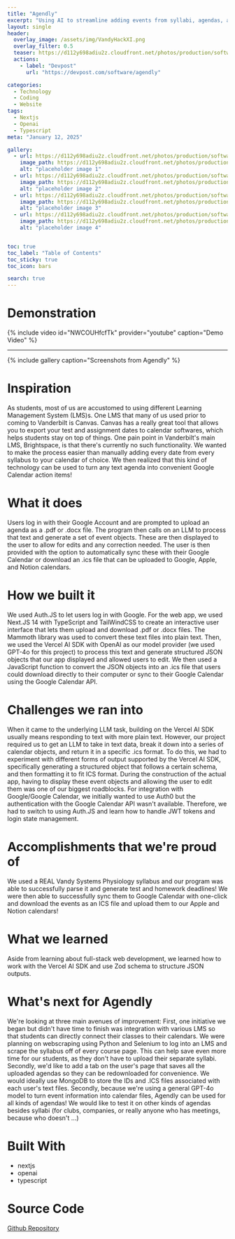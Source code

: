 ```yaml
---
title: "Agendly"
excerpt: "Using AI to streamline adding events from syllabi, agendas, and schedules to your calendar"
layout: single
header:
  overlay_image: /assets/img/VandyHackXI.png
  overlay_filter: 0.5
  teaser: https://d112y698adiu2z.cloudfront.net/photos/production/software_photos/003/053/202/datas/medium.jpg
  actions:
    - label: "Devpost"
      url: "https://devpost.com/software/agendly"

categories:
  - Technology
  - Coding
  - Website
tags:
  - Nextjs
  - Openai
  - Typescript
meta: "January 12, 2025"

gallery:
  - url: https://d112y698adiu2z.cloudfront.net/photos/production/software_photos/003/053/202/datas/gallery.jpg
    image_path: https://d112y698adiu2z.cloudfront.net/photos/production/software_photos/003/053/202/datas/gallery.jpg
    alt: "placeholder image 1"
  - url: https://d112y698adiu2z.cloudfront.net/photos/production/software_photos/003/053/228/datas/gallery.jpg
    image_path: https://d112y698adiu2z.cloudfront.net/photos/production/software_photos/003/053/228/datas/gallery.jpg
    alt: "placeholder image 2"
  - url: https://d112y698adiu2z.cloudfront.net/photos/production/software_photos/003/053/240/datas/gallery.jpg
    image_path: https://d112y698adiu2z.cloudfront.net/photos/production/software_photos/003/053/240/datas/gallery.jpg
    alt: "placeholder image 3"
  - url: https://d112y698adiu2z.cloudfront.net/photos/production/software_photos/003/053/247/datas/gallery.jpg
    image_path: https://d112y698adiu2z.cloudfront.net/photos/production/software_photos/003/053/247/datas/gallery.jpg
    alt: "placeholder image 4"


toc: true
toc_label: "Table of Contents"
toc_sticky: true
toc_icon: bars

search: true
---
```


# Demonstration
{% include video id="NWCOUHfcfTk" provider="youtube" caption="Demo Video" %}

<hr>

{% include gallery caption="Screenshots from Agendly" %}

# Inspiration
As students, most of us are accustomed to using different Learning Management System (LMS)s. One LMS that many of us used prior to coming to Vanderbilt is Canvas. Canvas has a really great tool that allows you to export your test and assignment dates to calendar softwares, which helps students stay on top of things. One pain point in Vanderbilt's main LMS, Brightspace, is that there's currently no such functionality. We wanted to make the process easier than manually adding every date from every syllabus to your calendar of choice. We then realized that this kind of technology can be used to turn any text agenda into convenient Google Calendar action items!

# What it does
Users log in with their Google Account and are prompted to upload an agenda as a .pdf or .docx file. The program then calls on an LLM to process that text and generate a set of event objects. These are then displayed to the user to allow for edits and any correction needed. The user is then provided with the option to automatically sync these with their Google Calendar or download an .ics file that can be uploaded to Google, Apple, and Notion calendars.

# How we built it
We used Auth.JS to let users log in with Google. For the web app, we used Next.JS 14 with TypeScript and TailWindCSS to create an interactive user interface that lets them upload and download .pdf or .docx files. The Mammoth library was used to convert these text files into plain text. Then, we used the Vercel AI SDK with OpenAI as our model provider (we used GPT-4o for this project) to process this text and generate structured JSON objects that our app displayed and allowed users to edit. We then used a JavaScript function to convert the JSON objects into an .ics file that users could download directly to their computer or sync to their Google Calendar using the Google Calendar API.

# Challenges we ran into
When it came to the underlying LLM task, building on the Vercel AI SDK usually means responding to text with more plain text. However, our project required us to get an LLM to take in text data, break it down into a series of calendar objects, and return it in a specific .ics format. To do this, we had to experiment with different forms of output supported by the Vercel AI SDK, specifically generating a structured object that follows a certain schema, and then formatting it to fit ICS format. During the construction of the actual app, having to display these event objects and allowing the user to edit them was one of our biggest roadblocks. For integration with Google/Google Calendar, we initially wanted to use Auth0 but the authentication with the Google Calendar API wasn't available. Therefore, we had to switch to using Auth.JS and learn how to handle JWT tokens and login state management.

# Accomplishments that we're proud of
We used a REAL Vandy Systems Physiology syllabus and our program was able to successfully parse it and generate test and homework deadlines! We were then able to successfully sync them to Google Calendar with one-click and download the events as an ICS file and upload them to our Apple and Notion calendars!

# What we learned
Aside from learning about full-stack web development, we learned how to work with the Vercel AI SDK and use Zod schema to structure JSON outputs.

# What's next for Agendly
We're looking at three main avenues of improvement: First, one initiative we began but didn't have time to finish was integration with various LMS so that students can directly connect their classes to their calendars. We were planning on webscraping using Python and Selenium to log into an LMS and scrape the syllabus off of every course page. This can help save even more time for our students, as they don't have to upload their separate syllabi. Secondly, we'd like to add a tab on the user's page that saves all the uploaded agendas so they can be redownloaded for convenience. We would ideally use MongoDB to store the IDs and .ICS files associated with each user's text files. Secondly, because we're using a general GPT-4o model to turn event information into calendar files, Agendly can be used for all kinds of agendas! We would like to test it on other kinds of agendas besides syllabi (for clubs, companies, or really anyone who has meetings, because who doesn't ...)

# Built With
* nextjs
* openai
* typescript

# Source Code
<a href="https://github.com/dgzct11/vandy_hacks_2024" class="btn repository"><i class="fab fa-fw fa-github" aria-hidden="true"></i><span> Github Repository</span></a>



